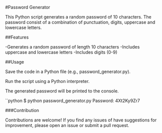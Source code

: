 #Password Generator

This Python script generates a random password of 10 characters. The password consist of a combination of punctuation, digits, uppercase and lowercase letters.

##Features

-Generates a random password of length 10 characters -Includes uppercase and lowercase letters -Includes digits (0-9)

##Usage

Save the code in a Python file (e.g., password_generator.py).

Run the script using a Python interpreter.

The generated password will be printed to the console.

``python $ python password_generator.py Password: 4Xt2Ky9Zr7

###Contribution

Contributions are welcome! If you find any issues of have suggestions for improvement, please open an issue or submit a pull request.